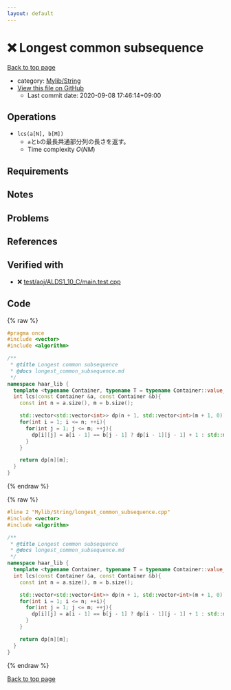 ```yaml
---
layout: default
---
```


<!-- mathjax config similar to math.stackexchange -->
<script type="text/javascript" async
  src="https://cdnjs.cloudflare.com/ajax/libs/mathjax/2.7.5/MathJax.js?config=TeX-MML-AM_CHTML">
</script>
<script type="text/x-mathjax-config">
  MathJax.Hub.Config({
    TeX: { equationNumbers: { autoNumber: "AMS" }},
    tex2jax: {
      inlineMath: [ ['$','$'] ],
      processEscapes: true
    },
    "HTML-CSS": { matchFontHeight: false },
    displayAlign: "left",
    displayIndent: "2em"
  });
</script>

<script type="text/javascript" src="https://cdnjs.cloudflare.com/ajax/libs/jquery/3.4.1/jquery.min.js"></script>
<script src="https://cdn.jsdelivr.net/npm/jquery-balloon-js@1.1.2/jquery.balloon.min.js" integrity="sha256-ZEYs9VrgAeNuPvs15E39OsyOJaIkXEEt10fzxJ20+2I=" crossorigin="anonymous"></script>
<script type="text/javascript" src="../../../assets/js/copy-button.js"></script>
<link rel="stylesheet" href="../../../assets/css/copy-button.css" />


# :x: Longest common subsequence

<a href="../../../index.html">Back to top page</a>

* category: <a href="../../../index.html#d75653ebf9facf6e669959c8c0d9cbcf">Mylib/String</a>
* <a href="{{ site.github.repository_url }}/blob/master/Mylib/String/longest_common_subsequence.cpp">View this file on GitHub</a>
    - Last commit date: 2020-09-08 17:46:14+09:00




## Operations

- `lcs(a[N], b[M])`
	- `a`と`b`の最長共通部分列の長さを返す。
	- Time complexity $O(NM)$

## Requirements

## Notes

## Problems

## References



## Verified with

* :x: <a href="../../../verify/test/aoj/ALDS1_10_C/main.test.cpp.html">test/aoj/ALDS1_10_C/main.test.cpp</a>


## Code

<a id="unbundled"></a>
{% raw %}
```cpp
#pragma once
#include <vector>
#include <algorithm>

/**
 * @title Longest common subsequence
 * @docs longest_common_subsequence.md
 */
namespace haar_lib {
  template <typename Container, typename T = typename Container::value_type>
  int lcs(const Container &a, const Container &b){
    const int n = a.size(), m = b.size();

    std::vector<std::vector<int>> dp(n + 1, std::vector<int>(m + 1, 0));
    for(int i = 1; i <= n; ++i){
      for(int j = 1; j <= m; ++j){
        dp[i][j] = a[i - 1] == b[j - 1] ? dp[i - 1][j - 1] + 1 : std::max(dp[i - 1][j], dp[i][j - 1]);
      }
    }

    return dp[n][m];
  }
}

```
{% endraw %}

<a id="bundled"></a>
{% raw %}
```cpp
#line 2 "Mylib/String/longest_common_subsequence.cpp"
#include <vector>
#include <algorithm>

/**
 * @title Longest common subsequence
 * @docs longest_common_subsequence.md
 */
namespace haar_lib {
  template <typename Container, typename T = typename Container::value_type>
  int lcs(const Container &a, const Container &b){
    const int n = a.size(), m = b.size();

    std::vector<std::vector<int>> dp(n + 1, std::vector<int>(m + 1, 0));
    for(int i = 1; i <= n; ++i){
      for(int j = 1; j <= m; ++j){
        dp[i][j] = a[i - 1] == b[j - 1] ? dp[i - 1][j - 1] + 1 : std::max(dp[i - 1][j], dp[i][j - 1]);
      }
    }

    return dp[n][m];
  }
}

```
{% endraw %}

<a href="../../../index.html">Back to top page</a>

